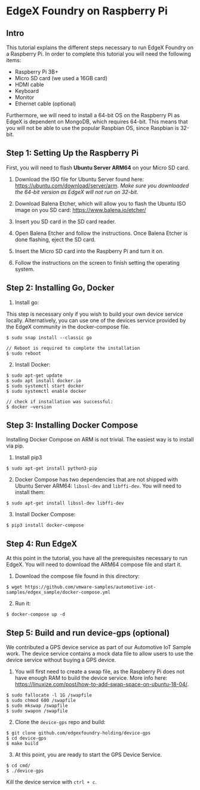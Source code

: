 # EdgeX Foundry on Raspberry Pi

## Intro

This tutorial explains the different steps necessary to run EdgeX Foundry on a Raspberry Pi. 
In order to complete this tutorial you will need the following items:

* Raspberry Pi 3B+
* Micro SD card (we used a 16GB card)
* HDMI cable
* Keyboard
* Monitor
* Ethernet cable (optional)


Furthermore, we will need to install a 64-bit OS on the Raspberry PI as EdgeX is dependent on MongoDB, which requires 64-bit. This means that you will not be able to use the popular Raspbian OS, since Raspbian is 32-bit.

## Step 1: Setting Up the Raspberry Pi

First, you will need to flash **Ubuntu Server ARM64** on your Micro SD card.

1. Download the ISO file for Ubuntu Server found here: https://ubuntu.com/download/server/arm. *Make sure you downloaded the 64-bit version as EdgeX will not run on 32-bit.*

2. Download Balena Etcher, which will allow you to flash the Ubuntu ISO image on you SD card: https://www.balena.io/etcher/

3. Insert you SD card in the SD card reader.

4. Open Balena Etcher and follow the instructions. Once Balena Etcher is done flashing, eject the SD card. 

5. Insert the Micro SD card into the Raspberry Pi and turn it on.

6. Follow the instructions on the screen to finish setting the operating system.

## Step 2: Installing Go, Docker

1. Install go:

This step is necessary only if you wish to build your own device service locally. Alternatively, you can use one of the devices service provided by the EdgeX community in the docker-compose file. 

```
$ sudo snap install --classic go

// Reboot is required to complete the installation
$ sudo reboot
```

2. Install Docker:

```
$ sudo apt-get update
$ sudo apt install docker.io
$ sudo systemctl start docker
$ sudo systemctl enable docker

// check if installation was successful:
$ docker —version
```

## Step 3: Installing Docker Compose

Installing Docker Compose on ARM is not trivial. The easiest way is to install via pip. 

1. Install pip3

```
$ sudo apt-get install python3-pip
```

2. Docker Compose has two dependencies that are not shipped with Ubuntu Server ARM64:  `libssl-dev` and `libffi-dev`. You will need to install them:

```
$ sudo apt-get install libssl-dev libffi-dev
```

3. Install Docker Compose:

```
$ pip3 install docker-compose
```

## Step 4: Run EdgeX

At this point in the tutorial, you have all the prerequisites necessary to run EdgeX. You will need to download the ARM64 compose file and start it.

1. Download the compose file found in this directory:

```
$ wget https://github.com/vmware-samples/automotive-iot-samples/edgex_sample/docker-compose.yml
```

2. Run it:

```
$ docker-compose up -d
```

## Step 5: Build and run device-gps (optional)

We contributed a GPS device service as part of our Automotive IoT Sample work. The device service contains a mock data file to allow users to use the device service without buying a GPS device. 

1. You will first need to create a swap file, as the Raspberry Pi does not have enough RAM to build the device service. More info here: https://linuxize.com/post/how-to-add-swap-space-on-ubuntu-18-04/.

```
$ sudo fallocate -l 1G /swapfile
$ sudo chmod 600 /swapfile
$ sudo mkswap /swapfile
$ sudo swapon /swapfile
```

2. Clone the `device-gps` repo and build:

```
$ git clone github.com/edgexfoundry-holding/device-gps
$ cd device-gps
$ make build
```

3. At this point, you are ready to start the GPS Device Service.

```
$ cd cmd/
$ ./device-gps
```

Kill the device service with `ctrl + c`.
